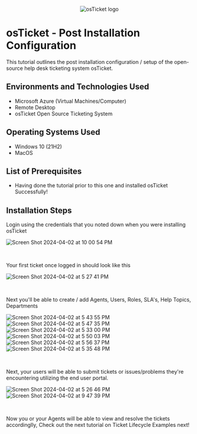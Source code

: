 <p align="center">
<img src="https://i.imgur.com/Clzj7Xs.png" alt="osTicket logo"/>
</p>

<h1>osTicket - Post Installation Configuration</h1>
This tutorial outlines the post installation configuration / setup of the open-source help desk ticketing system osTicket.<br />


<h2>Environments and Technologies Used</h2>

- Microsoft Azure (Virtual Machines/Computer)
- Remote Desktop
- osTicket Open Source Ticketing System

<h2>Operating Systems Used </h2>

- Windows 10</b> (21H2)
- MacOS

<h2>List of Prerequisites</h2>

- Having done the tutorial prior to this one and installed osTicket Successfully!

<h2>Installation Steps</h2>

<p>
Login using the credentials that you noted down when you were installing osTicket
</p>

![Screen Shot 2024-04-02 at 10 00 54 PM](https://github.com/EricAlexanderZ/osTicket-post-installation-configuration/assets/99912710/a36e3bfb-1b99-49ae-9ced-8230be8e814b)


<br />


<p>
Your first ticket once logged in should look like this 
</p>

![Screen Shot 2024-04-02 at 5 27 41 PM](https://github.com/EricAlexanderZ/osTicket-post-installation-configuration/assets/99912710/b50d727c-4f4c-4dd0-a9f2-6e8763c3f84e)


<br />


<p>
Next you'll be able to create / add Agents, Users, Roles, SLA's, Help Topics, Departments
</p>

![Screen Shot 2024-04-02 at 5 43 55 PM](https://github.com/EricAlexanderZ/osTicket-post-installation-configuration/assets/99912710/97347d6d-0e7a-491a-b4dc-c0ff6a5dff15)
![Screen Shot 2024-04-02 at 5 47 35 PM](https://github.com/EricAlexanderZ/osTicket-post-installation-configuration/assets/99912710/99b595c4-27d1-42fd-8e57-76b12f03f38d)
![Screen Shot 2024-04-02 at 5 33 00 PM](https://github.com/EricAlexanderZ/osTicket-post-installation-configuration/assets/99912710/198a57e5-3216-4381-acf1-a71ff0142ac4)
![Screen Shot 2024-04-02 at 5 50 03 PM](https://github.com/EricAlexanderZ/osTicket-post-installation-configuration/assets/99912710/9bf90a45-fefd-4c00-8096-a5a87c307a28)
![Screen Shot 2024-04-02 at 5 56 37 PM](https://github.com/EricAlexanderZ/osTicket-post-installation-configuration/assets/99912710/975430b6-28d6-4f92-a12c-7c50d430c1ba)
![Screen Shot 2024-04-02 at 5 35 48 PM](https://github.com/EricAlexanderZ/osTicket-post-installation-configuration/assets/99912710/e6b79d84-e10b-4ac4-8dc2-8cde14b8f1c4)


<br />

<p>
Next, your users will be able to submit tickets or issues/problems they're encountering utilizing the end user portal.
</p>

![Screen Shot 2024-04-02 at 5 26 46 PM](https://github.com/EricAlexanderZ/osTicket-post-installation-configuration/assets/99912710/4c6864ea-6abf-43de-ad5a-b2039ceea4b5)
![Screen Shot 2024-04-02 at 9 47 39 PM](https://github.com/EricAlexanderZ/osTicket-post-installation-configuration/assets/99912710/a03719a0-c63a-4377-a656-041e81bfd643)


<br />


<p>
Now you or your Agents will be able to view and resolve the tickets accordinglly, Check out the next tutorial on Ticket Lifecycle Examples next!
</p>


<br />

